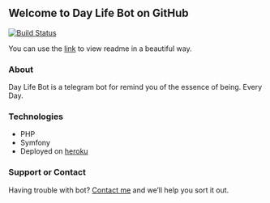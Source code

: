 ## Welcome to Day Life Bot on GitHub
[![Build Status](https://travis-ci.com/monomarh/Telegram-bot.svg?branch=master)](https://travis-ci.com/monomarh/Telegram-bot)

You can use the [link](https://monomarh.github.io/Telegram-bot/) to view readme in a beautiful way.

### About

Day Life Bot is a telegram bot for remind you of the essence of being. Every Day.

### Technologies

- PHP
- Symfony
- Deployed on [heroku](https://www.heroku.com)

### Support or Contact

Having trouble with bot? [Contact me](https://t.me/passanina) and we’ll help you sort it out.
